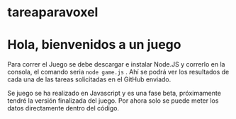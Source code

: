 # tareaparavoxel

# Hola, bienvenidos a un juego


Para correr el Juego se debe  descargar e instalar  Node.JS y correrlo en la consola, el comando seria `node game.js` . Ahí se podrá ver  los resultados de cada una de las tareas solicitadas en el GitHub enviado.

Se juego se ha realizado en Javascript y es una fase beta, próximamente  tendré la versión finalizada del juego. Por ahora solo se puede meter los datos  directamente dentro del código.
